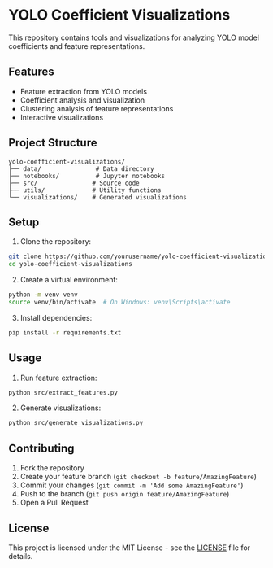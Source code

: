 # YOLO Coefficient Visualizations

This repository contains tools and visualizations for analyzing YOLO model coefficients and feature representations.

## Features

- Feature extraction from YOLO models
- Coefficient analysis and visualization
- Clustering analysis of feature representations
- Interactive visualizations

## Project Structure

```
yolo-coefficient-visualizations/
├── data/               # Data directory
├── notebooks/          # Jupyter notebooks
├── src/               # Source code
├── utils/             # Utility functions
└── visualizations/    # Generated visualizations
```

## Setup

1. Clone the repository:
```bash
git clone https://github.com/yourusername/yolo-coefficient-visualizations.git
cd yolo-coefficient-visualizations
```

2. Create a virtual environment:
```bash
python -m venv venv
source venv/bin/activate  # On Windows: venv\Scripts\activate
```

3. Install dependencies:
```bash
pip install -r requirements.txt
```

## Usage

1. Run feature extraction:
```bash
python src/extract_features.py
```

2. Generate visualizations:
```bash
python src/generate_visualizations.py
```

## Contributing

1. Fork the repository
2. Create your feature branch (`git checkout -b feature/AmazingFeature`)
3. Commit your changes (`git commit -m 'Add some AmazingFeature'`)
4. Push to the branch (`git push origin feature/AmazingFeature`)
5. Open a Pull Request

## License

This project is licensed under the MIT License - see the [LICENSE](LICENSE) file for details. 